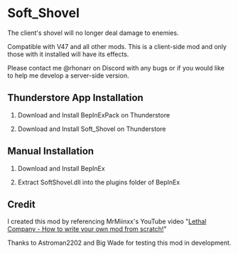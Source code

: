 # Soft_Shovel

The client's shovel will no longer deal damage to enemies. 

Compatible with V47 and all other mods. This is a client-side mod and only those with it installed will have its effects.

Please contact me @rhonarr on Discord with any bugs or if you would like to help me develop a server-side version.

## Thunderstore App Installation

1. Download and Install BepInExPack on Thunderstore

2. Download and Install Soft_Shovel on Thunderstore

## Manual Installation

1. Download and Install BepInEx

2. Extract SoftShovel.dll into the plugins folder of BepInEx

## Credit

I created this mod by referencing MrMiinxx's YouTube video
 "[Lethal Company - How to write your own mod from scratch!](https://www.youtube.com/watch?v=4Q7Zp5K2ywI&t=1505s)"

 Thanks to Astroman2202 and Big Wade for testing this mod in development.

